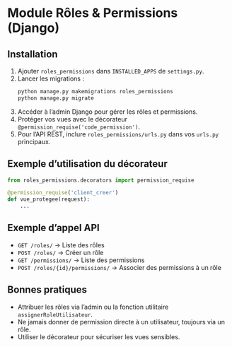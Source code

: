 # Module Rôles & Permissions (Django)

## Installation

1. Ajouter `roles_permissions` dans `INSTALLED_APPS` de `settings.py`.
2. Lancer les migrations :
   ```bash
   python manage.py makemigrations roles_permissions
   python manage.py migrate
   ```
3. Accéder à l’admin Django pour gérer les rôles et permissions.
4. Protéger vos vues avec le décorateur `@permission_requise('code_permission')`.
5. Pour l’API REST, inclure `roles_permissions/urls.py` dans vos `urls.py` principaux.

## Exemple d’utilisation du décorateur

```python
from roles_permissions.decorators import permission_requise

@permission_requise('client_creer')
def vue_protegee(request):
    ...
```

## Exemple d’appel API

- `GET /roles/` → Liste des rôles
- `POST /roles/` → Créer un rôle
- `GET /permissions/` → Liste des permissions
- `POST /roles/{id}/permissions/` → Associer des permissions à un rôle

## Bonnes pratiques
- Attribuer les rôles via l’admin ou la fonction utilitaire `assignerRoleUtilisateur`.
- Ne jamais donner de permission directe à un utilisateur, toujours via un rôle.
- Utiliser le décorateur pour sécuriser les vues sensibles.
